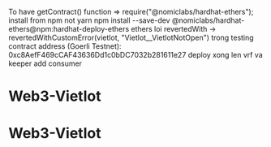 To have getContract() function => require("@nomiclabs/hardhat-ethers");
install from npm not yarn
npm install --save-dev @nomiclabs/hardhat-ethers@npm:hardhat-deploy-ethers ethers
loi revertedWith -> revertedWithCustomError(vietlot, "Vietlot__VietlotNotOpen") trong testing
contract address (Goerli Testnet): 0xc8AefF469cCAF43636Dd1c0bDC7032b281611e27
deploy xong len vrf va keeper add consumer
# Web3-Vietlot
# Web3-Vietlot
